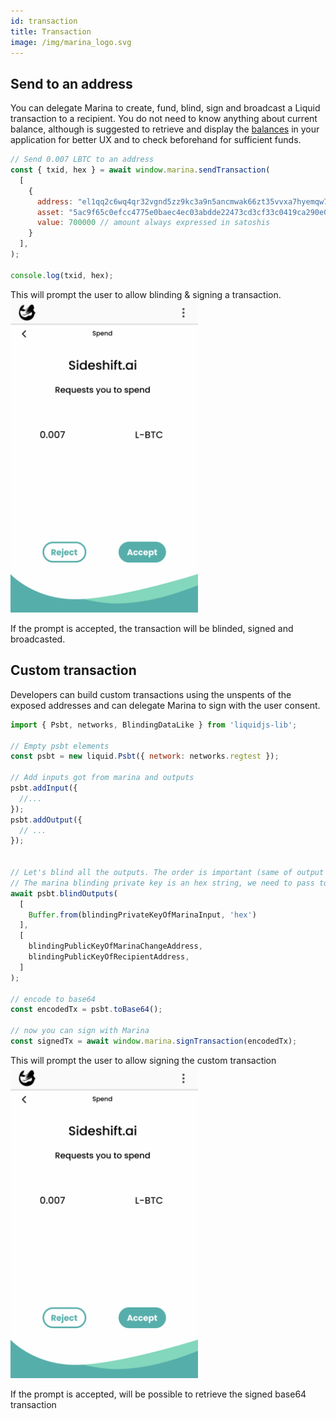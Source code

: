 ```yaml
---
id: transaction
title: Transaction
image: /img/marina_logo.svg
---
```


## Send to an address

You can delegate Marina to create, fund, blind, sign and broadcast a Liquid transaction to a recipient. You do not need to know anything about current balance, although is suggested to retrieve and display the [balances](balances.md) in your application for better UX and to check beforehand for sufficient funds.


```js
// Send 0.007 LBTC to an address
const { txid, hex } = await window.marina.sendTransaction(
  [
    {
      address: "el1qq2c6wq4qr32vgnd5zz9kc3a9n5ancmwak66zt35vvxa7hyemqw773mtlp8z0mmwm6y5tfcq53qv5y9rfq83kqfwwquxvepy6g", // the address of the recipient
      asset: "5ac9f65c0efcc4775e0baec4ec03abdde22473cd3cf33c0419ca290e0751b225", // the asset to send
      value: 700000 // amount always expressed in satoshis
    }
  ],
);

console.log(txid, hex);
```

This will prompt the user to allow blinding & signing a transaction.
<img src="/img/marina_spend.png" alt="Marina Spend" width="300"/>

If the prompt is accepted, the transaction will be blinded, signed and broadcasted.



## Custom transaction

Developers can build custom transactions using the unspents of the exposed addresses and can delegate Marina to sign with the user consent.



```js
import { Psbt, networks, BlindingDataLike } from 'liquidjs-lib';

// Empty psbt elements
const psbt = new liquid.Psbt({ network: networks.regtest });

// Add inputs got from marina and outputs
psbt.addInput({
  //...
});
psbt.addOutput({
  // ...
});


// Let's blind all the outputs. The order is important (same of output and some blinding key)
// The marina blinding private key is an hex string, we need to pass to Buffer.
await psbt.blindOutputs(
  [
    Buffer.from(blindingPrivateKeyOfMarinaInput, 'hex')
  ],
  [
    blindingPublicKeyOfMarinaChangeAddress,
    blindingPublicKeyOfRecipientAddress,
  ]
);

// encode to base64
const encodedTx = psbt.toBase64();

// now you can sign with Marina
const signedTx = await window.marina.signTransaction(encodedTx);
```


This will prompt the user to allow signing the custom transaction
<img src="/img/marina_spend.png" alt="Marina Spend" width="300"/>

If the prompt is accepted, will be possible to retrieve the signed base64 transaction


